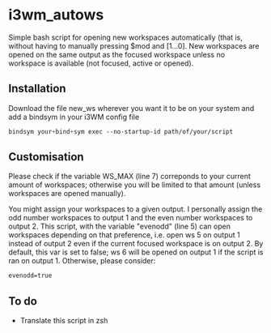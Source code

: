 # i3wm_autows
Simple bash script for opening new workspaces automatically (that is, without having to manually pressing $mod and [1...0]. New workspaces are opened on the same output as the focused workspace unless no workspace is available (not focused, active or opened).

## Installation
Download the file new_ws wherever you want it to be on your system and add a bindsym in your i3WM config file
```css
bindsym your+bind+sym exec --no-startup-id path/of/your/script
```

## Customisation
Please check if the variable WS_MAX (line 7) correponds to your current amount of workspaces; otherwise you will be limited to that amount (unless workspaces are opened manually).

You might assign your workspaces to a given output. I personally assign the odd number workspaces to output 1 and the even number workspaces to output 2.
This script, with the variable "evenodd" (line 5) can open workspaces depending on that preference, i.e. open ws 5 on output 1 instead of output 2 even if the current focused workspace is on output 2.
By default, this var is set to false; ws 6 will be opened on output 1 if the script is ran on output 1. Otherwise, please consider:
```css
evenodd=true
```

## To do
* Translate this script in zsh
